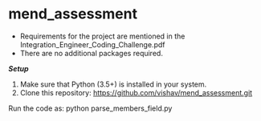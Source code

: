 # mend_assessment

* Requirements for the project are mentioned in the Integration_Engineer_Coding_Challenge.pdf
* There are no additional packages required.

***Setup***

1. Make sure that Python (3.5+) is installed in your system.
2. Clone this repository: https://github.com/vishav/mend_assessment.git

Run the code as: python parse_members_field.py